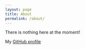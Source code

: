 ```yaml
---
layout: page
title: About
permalink: /about/
---
```


There is nothing here at the moment!

My [GitHub profile](https://github.com/jonaswk)